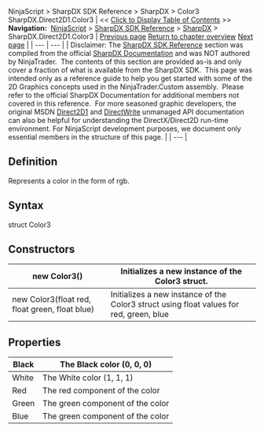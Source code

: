 ﻿
NinjaScript \> SharpDX SDK Reference \> SharpDX \> Color3
SharpDX.Direct2D1\.Color3
| \<\< [Click to Display Table of Contents](sharpdx_color3.md) \>\> **Navigation:**     [NinjaScript](ninjascript-1.md) \> [SharpDX SDK Reference](sharpdx_sdk_reference-1.md) \> [SharpDX](sharpdx-1.md) \> SharpDX.Direct2D1\.Color3 | [Previous page](sharpdx_color-1.md) [Return to chapter overview](sharpdx-1.md) [Next page](sharpdx_color4-1.md) |
| --- | --- |
| Disclaimer: The [SharpDX SDK Reference](sharpdx_sdk_reference-1.md) section was compiled from the official [SharpDX Documentation](http://sharpdx.org/) and was NOT authored by NinjaTrader.  The contents of this section are provided as\-is and only cover a fraction of what is available from the SharpDX SDK.  This page was intended only as a reference guide to help you get started with some of the 2D Graphics concepts used in the NinjaTrader.Custom assembly.  Please refer to the official SharpDX Documentation for additional members not covered in this reference.  For more seasoned graphic developers, the original MSDN [Direct2D1](https://msdn.microsoft.com/en-us/library/windows/desktop/dd370990.aspx) and [DirectWrite](https://msdn.microsoft.com/en-us/library/windows/desktop/dd368038.aspx) unmanaged API documentation can also be helpful for understanding the DirectX/Direct2D run\-time environment. For NinjaScript development purposes, we document only essential members in the structure of this page. |
| --- |

## Definition
Represents a color in the form of rgb.
 
## Syntax
struct Color3
## Constructors
| new Color3() | Initializes a new instance of the Color3 struct. |
| --- | --- |
| new Color3(float red, float green, float blue) | Initializes a new instance of the Color3 struct using float values for red, green, blue |

## 
## 
## Properties
| Black | The Black color (0, 0, 0\) |
| --- | --- |
| White | The White color (1, 1, 1\) |
| Red | The red component of the color |
| Green | The green component of the color |
| Blue | The green component of the color |
